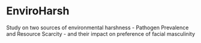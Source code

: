 # EnviroHarsh
Study on two sources of environmental harshness - Pathogen Prevalence and Resource Scarcity - and their impact on preference of facial masculinity
